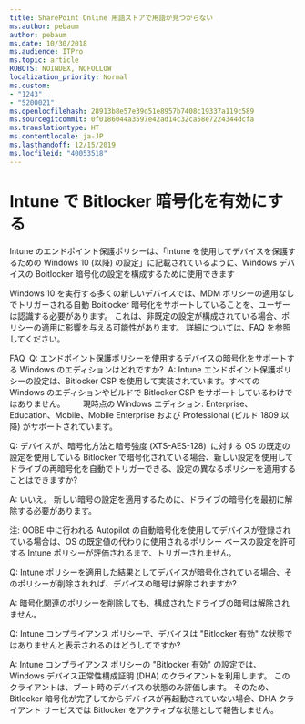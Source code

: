 ```yaml
---
title: SharePoint Online 用語ストアで用語が見つからない
ms.author: pebaum
author: pebaum
ms.date: 10/30/2018
ms.audience: ITPro
ms.topic: article
ROBOTS: NOINDEX, NOFOLLOW
localization_priority: Normal
ms.custom:
- "1243"
- "5200021"
ms.openlocfilehash: 28913b8e57e39d51e8957b7408c19337a119c589
ms.sourcegitcommit: 0f0186044a3597e42ad14c32ca58e7224344dcfa
ms.translationtype: HT
ms.contentlocale: ja-JP
ms.lasthandoff: 12/15/2019
ms.locfileid: "40053518"
---
```

# <a name="enabling-bitlocker-encryption-with-intune"></a>Intune で Bitlocker 暗号化を有効にする

Intune のエンドポイント保護ポリシーは、「Intune を使用してデバイスを保護するための Windows 10 (以降) の設定」に記載されているように、Windows デバイスの Boitlocker 暗号化の設定を構成するために使用できます

Windows 10 を実行する多くの新しいデバイスでは、MDM ポリシーの適用なしでトリガーされる自動 Boitlocker 暗号化をサポートしていることを、ユーザーは認識する必要があります。 これは、非既定の設定が構成されている場合、ポリシーの適用に影響を与える可能性があります。 詳細については、FAQ を参照してください。


FAQ  Q: エンドポイント保護ポリシーを使用するデバイスの暗号化をサポートする Windows のエディションはどれですか?
 A: Intune エンドポイント保護ポリシーの設定は、Bitlocker CSP を使用して実装されています。すべての Windows のエディションやビルドで Bitlocker CSP をサポートしているわけではありません。 
      現時点の Windows エディション: Enterprise、Education、Mobile、Mobile Enterprise および Professional (ビルド 1809 以降) がサポートされています。




Q: デバイスが、暗号化方法と暗号強度 (XTS-AES-128)  に対する OS の既定の設定を使用している Bitlocker で暗号化されている場合、新しい設定を使用してドライブの再暗号化を自動でトリガーできる、設定の異なるポリシーを適用することはできますか?

A: いいえ。 新しい暗号の設定を適用するために、ドライブの暗号化を最初に解除する必要があります。

注: OOBE 中に行われる Autopilot の自動暗号化を使用してデバイスが登録されている場合は、OS の既定値の代わりに使用されるポリシー ベースの設定を許可する Intune ポリシーが評価されるまで、トリガーされません。




Q: Intune ポリシーを適用した結果としてデバイスが暗号化されている場合、そのポリシーが削除されれば、デバイスの暗号は解除されますか?

A: 暗号化関連のポリシーを削除しても、構成されたドライブの暗号は解除されません。




Q: Intune コンプライアンス ポリシーで、デバイスは "Bitlocker 有効" な状態ではありませんと表示されるのはどうしてですか?

A: Intune コンプライアンス ポリシーの "Bitlocker 有効" の設定では、 Windows デバイス正常性構成証明 (DHA) のクライアントを利用します。 このクライアントは、ブート時のデバイスの状態のみ評価します。 そのため、Bitlocker 暗号化が完了してからデバイスが再起動されていない場合、DHA クライアント サービスでは Bitlocker をアクティブな状態として報告しません。